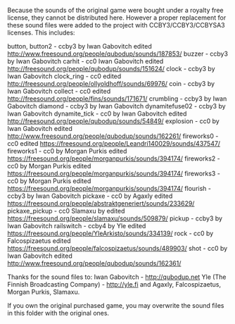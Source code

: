 Because the sounds of the original game were bought under a royalty 
free license, they cannot be distributed here. However a proper replacement 
for these sound files were added to the project with CCBY3/CCBY3/CCBYSA3 
licenses. This includes:

button, button2 - ccby3 by Iwan Gabovitch edited http://www.freesound.org/people/qubodup/sounds/187853/
buzzer - ccby3 by Iwan Gabovitch
carhit - cc0 Iwan Gabovitch edited http://freesound.org/people/qubodup/sounds/151624/
clock - ccby3 by Iwan Gabovitch
clock_ring - cc0 edited http://freesound.org/people/ollyoldhoff/sounds/69976/
coin - ccby3 by Iwan Gabovitch
collect - cc0 edited http://freesound.org/people/fins/sounds/171671/
crumbling - ccby3 by Iwan Gabovitch
diamond - ccby3 by Iwan Gabovitch
dynamitefuse02 - ccby3 by Iwan Gabovitch
dynamite_tick - cc0 by Iwan Gabovitch edited http://freesound.org/people/qubodup/sounds/54849/
explosion - cc0 by Iwan Gabovitch edited http://www.freesound.org/people/qubodup/sounds/162261/
fireworks0 - cc0 edited https://freesound.org/people/Leandri140029/sounds/437547/
fireworks1 - cc0 by Morgan Purkis edited https://freesound.org/people/morganpurkis/sounds/394174/
fireworks2 - cc0 by Morgan Purkis edited https://freesound.org/people/morganpurkis/sounds/394174/
fireworks3 - cc0 by Morgan Purkis edited https://freesound.org/people/morganpurkis/sounds/394174/
flourish - ccby3 by Iwan Gabovitch
pickaxe - cc0 by Agaxly edited https://freesound.org/people/abstraktgeneriert/sounds/233629/
pickaxe_pickup - cc0 Slamaxu by edited https://freesound.org/people/slamaxu/sounds/509879/
pickup - ccby3 by Iwan Gabovitch
railswitch - ccby4 by Yle edited https://freesound.org/people/YleArkisto/sounds/334139/
rock - cc0 by Falcospizaetus edited https://freesound.org/people/falcospizaetus/sounds/489903/
shot - cc0 by Iwan Gabovitch edited http://www.freesound.org/people/qubodup/sounds/162361/

Thanks for the sound files to:
Iwan Gabovitch - http://qubodup.net
Yle (The Finnish Broadcasting Company) - http://yle.fi
and
Agaxly, Falcospizaetus, Morgan Purkis, Slamaxu.

If you own the original purchased game, you may overwrite the sound files in this 
folder with the original ones.
